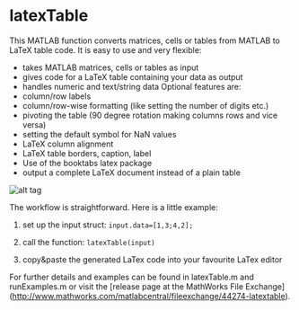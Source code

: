 # latexTable
This MATLAB function converts matrices, cells or tables from MATLAB to LaTeX table code. It is easy to use and very flexible:
- takes MATLAB matrices, cells or tables as input
- gives code for a LaTeX table containing your data as output
- handles numeric and text/string data
Optional features are:
- column/row labels
- column/row-wise formatting (like setting the number of digits etc.)
- pivoting the table (90 degree rotation making columns rows and vice versa)
- setting the default symbol for NaN values
- LaTeX column alignment
- LaTeX table borders, caption, label
- Use of the booktabs latex package
- output a complete LaTeX document instead of a plain table


![alt tag](https://cloud.githubusercontent.com/assets/12258734/13790805/724c99e0-eaea-11e5-8cb7-fc73122dd84d.png)


The workflow is straightforward. Here is a little example:

1. set up the input struct:
`input.data=[1,3;4,2];`

2. call the function:
`latexTable(input)`

3. copy&paste the generated LaTex code into your favourite LaTex editor

For further details and examples can be found in latexTable.m and runExamples.m or visit the [release page at the MathWorks File Exchange] (http://www.mathworks.com/matlabcentral/fileexchange/44274-latextable).
